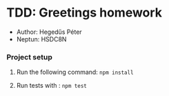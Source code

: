 # TDD: Greetings homework

- Author: Hegedűs Péter
- Neptun: HSDC8N

### Project setup

1.  Run the following command: 		`npm install`

2.  Run tests with : 	`npm test` 